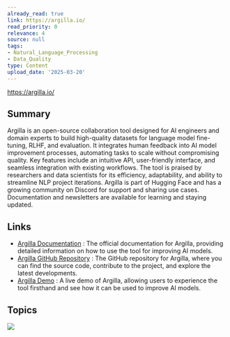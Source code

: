 ```yaml
---
already_read: true
link: https://argilla.io/
read_priority: 0
relevance: 4
source: null
tags:
- Natural_Language_Processing
- Data_Quality
type: Content
upload_date: '2025-03-20'
---
```


https://argilla.io/
## Summary

Argilla is an open-source collaboration tool designed for AI engineers and domain experts to build high-quality datasets for language model fine-tuning, RLHF, and evaluation. It integrates human feedback into AI model improvement processes, automating tasks to scale without compromising quality. Key features include an intuitive API, user-friendly interface, and seamless integration with existing workflows. The tool is praised by researchers and data scientists for its efficiency, adaptability, and ability to streamline NLP project iterations. Argilla is part of Hugging Face and has a growing community on Discord for support and sharing use cases. Documentation and newsletters are available for learning and staying updated.
## Links

- [Argilla Documentation](https://docs.argilla.io/) : The official documentation for Argilla, providing detailed information on how to use the tool for improving AI models.
- [Argilla GitHub Repository](https://github.com/argilla-io/argilla/) : The GitHub repository for Argilla, where you can find the source code, contribute to the project, and explore the latest developments.
- [Argilla Demo](https://demo.argilla.io/sign-in) : A live demo of Argilla, allowing users to experience the tool firsthand and see how it can be used to improve AI models.

## Topics

![](topics/Tool/Argilla)